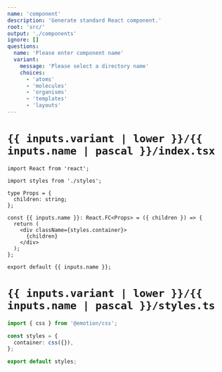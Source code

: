 ```yaml
---
name: 'component'
description: 'Generate standard React component.'
root: 'src/'
output: './components'
ignore: []
questions:
  name: 'Please enter component name'
  variant:
    message: 'Please select a directory name'
    choices:
      - 'atoms'
      - 'molecules'
      - 'organisms'
      - 'templates'
      - 'layouts'
---
```


# `{{ inputs.variant | lower }}/{{ inputs.name | pascal }}/index.tsx`

```tsx
import React from 'react';

import styles from './styles';

type Props = {
  children: string;
};

const {{ inputs.name }}: React.FC<Props> = ({ children }) => {
  return (
    <div className={styles.container}>
      {children}
    </div>
  );
};

export default {{ inputs.name }};

```

# `{{ inputs.variant | lower }}/{{ inputs.name | pascal }}/styles.ts`

```ts
import { css } from '@emotion/css';

const styles = {
  container: css({}),
};

export default styles;

```
